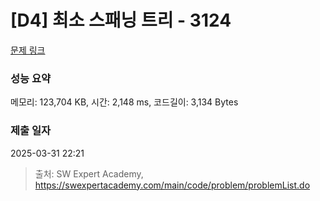 # [D4] 최소 스패닝 트리 - 3124 

[문제 링크](https://swexpertacademy.com/main/code/problem/problemDetail.do?contestProbId=AV_mSnmKUckDFAWb) 

### 성능 요약

메모리: 123,704 KB, 시간: 2,148 ms, 코드길이: 3,134 Bytes

### 제출 일자

2025-03-31 22:21



> 출처: SW Expert Academy, https://swexpertacademy.com/main/code/problem/problemList.do